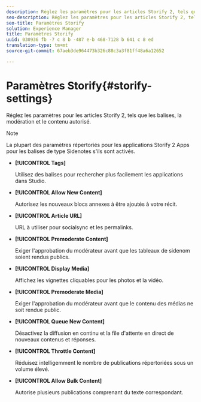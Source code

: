 ```yaml
---
description: Réglez les paramètres pour les articles Storify 2, tels que les balises, la modération et le contenu autorisé.
seo-description: Réglez les paramètres pour les articles Storify 2, tels que les balises, la modération et le contenu autorisé.
seo-title: Paramètres Storify
solution: Experience Manager
title: Paramètres Storify
uuid: 030936 fb -7 c 8 b -487 e-b 468-7128 b 641 c 8 ed
translation-type: tm+mt
source-git-commit: 67aeb3de964473b326c88c3a3f81ff48a6a12652

---
```



# Paramètres Storify{#storify-settings}

Réglez les paramètres pour les articles Storify 2, tels que les balises, la modération et le contenu autorisé.

>[!NOTE]
>
>La plupart des paramètres répertoriés pour les applications Storify 2 Apps pour les balises de type Sidenotes s&#39;ils sont activés.

* **[!UICONTROL Tags]**

   Utilisez des balises pour rechercher plus facilement les applications dans Studio.

* **[!UICONTROL Allow New Content]**

   Autorisez les nouveaux blocs annexes à être ajoutés à votre récit.

* **[!UICONTROL Article URL]**

   URL à utiliser pour socialsync et les permalinks.

* **[!UICONTROL Premoderate Content]**

   Exiger l&#39;approbation du modérateur avant que les tableaux de sidenom soient rendus publics.

* **[!UICONTROL Display Media]**

   Affichez les vignettes cliquables pour les photos et la vidéo.

* **[!UICONTROL Premoderate Media]**

   Exiger l&#39;approbation du modérateur avant que le contenu des médias ne soit rendue public.

* **[!UICONTROL Queue New Content]**

   Désactivez la diffusion en continu et la file d&#39;attente en direct de nouveaux contenus et réponses.

* **[!UICONTROL Throttle Content]**

   Réduisez intelligemment le nombre de publications répertoriées sous un volume élevé.

* **[!UICONTROL Allow Bulk Content]**

   Autorise plusieurs publications comprenant du texte correspondant.

